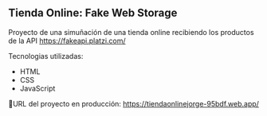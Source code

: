 Tienda Online: Fake Web Storage
--

Proyecto de una simuñación de una tienda online recibiendo los productos de la API https://fakeapi.platzi.com/

Tecnologias utilizadas:
  - HTML
  - CSS
  - JavaScript

🛜URL del proyecto en producción: https://tiendaonlinejorge-95bdf.web.app/
